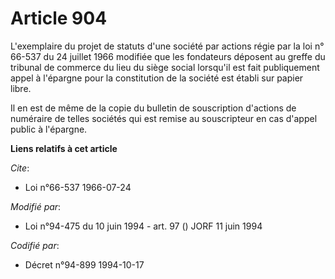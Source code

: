 # Article 904

L'exemplaire du projet de statuts d'une société par actions régie par la loi n° 66-537 du 24 juillet 1966 modifiée que les
fondateurs déposent au greffe du tribunal de commerce du lieu du siège social lorsqu'il est fait publiquement appel à
l'épargne pour la constitution de la société est établi sur papier libre.

Il en est de même de la copie du bulletin de souscription d'actions de numéraire de telles sociétés qui est remise au
souscripteur en cas d'appel public à l'épargne.

**Liens relatifs à cet article**

_Cite_:

  - Loi n°66-537 1966-07-24

_Modifié par_:

  - Loi n°94-475 du 10 juin 1994 - art. 97 () JORF 11 juin 1994

_Codifié par_:

  - Décret n°94-899 1994-10-17

